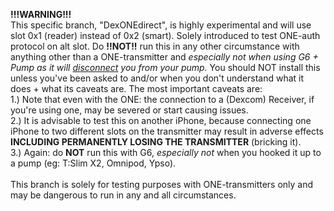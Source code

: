 <b>!!!WARNING!!!</b>
<br />This specific branch, "DexONEdirect", is highly experimental and will use slot 0x1 (reader) instead of 0x2 (smart). Solely introduced to test ONE-auth protocol on alt slot. Do <b>!!NOT!!</b> run this in any other circumstance with anything other than a ONE-transmitter and <i>especially not when using G6 + Pump as it will <u>disconnect</u> you from your pump.</i> You should NOT install this unless you've been asked to and/or when you don't understand what it does + what its caveats are. The most important caveats are:
<br />1.) Note that even with the ONE: the connection to a (Dexcom) Receiver, if you're using one, may be severed or start causing issues. 
<br />2.) It is advisable to test this on another iPhone, because connecting one iPhone to two different slots on the transmitter may result in adverse effects <b>INCLUDING PERMANENTLY LOSING THE TRANSMITTER</b> (bricking it).
<br />3.) Again: do <b>NOT</b> run this with G6, <i>especially not</i> when you hooked it up to a pump (eg: T:Slim X2, Omnipod, Ypso).
<br /><br />This branch is solely for testing purposes with ONE-transmitters only and may be dangerous to run in any and all circumstances.
